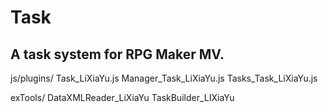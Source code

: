 Task
=======================================
A task system for RPG Maker MV.
---------------------------------------

js/plugins/
Task_LiXiaYu.js
Manager_Task_LiXiaYu.js
Tasks_Task_LiXiaYu.js

exTools/
DataXMLReader_LiXiaYu
TaskBuilder_LIXiaYu